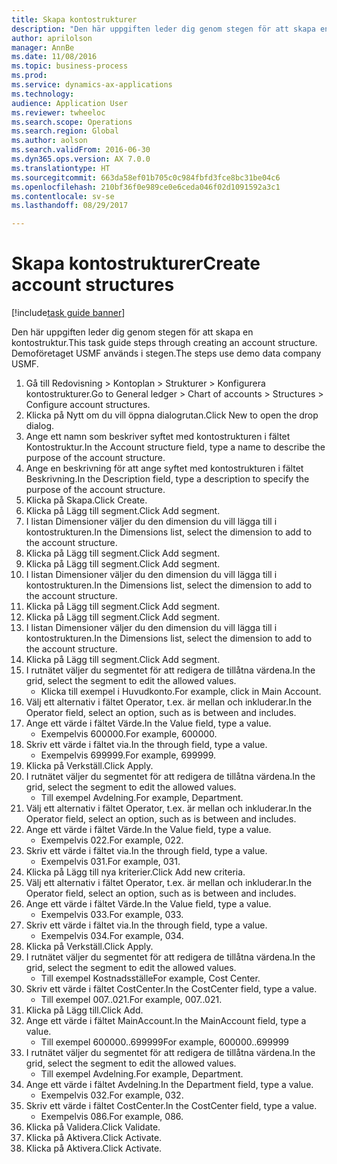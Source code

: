 ```yaml
--- 
title: Skapa kontostrukturer
description: "Den här uppgiften leder dig genom stegen för att skapa en kontostruktur."
author: aprilolson
manager: AnnBe
ms.date: 11/08/2016
ms.topic: business-process
ms.prod: 
ms.service: dynamics-ax-applications
ms.technology: 
audience: Application User
ms.reviewer: twheeloc
ms.search.scope: Operations
ms.search.region: Global
ms.author: aolson
ms.search.validFrom: 2016-06-30
ms.dyn365.ops.version: AX 7.0.0
ms.translationtype: HT
ms.sourcegitcommit: 663da58ef01b705c0c984fbfd3fce8bc31be04c6
ms.openlocfilehash: 210bf36f0e989ce0e6ceda046f02d1091592a3c1
ms.contentlocale: sv-se
ms.lasthandoff: 08/29/2017

---
```

# <a name="create-account-structures"></a><span data-ttu-id="ebf4b-103">Skapa kontostrukturer</span><span class="sxs-lookup"><span data-stu-id="ebf4b-103">Create account structures</span></span>

[!include[task guide banner](../../includes/task-guide-banner.md)]

<span data-ttu-id="ebf4b-104">Den här uppgiften leder dig genom stegen för att skapa en kontostruktur.</span><span class="sxs-lookup"><span data-stu-id="ebf4b-104">This task guide steps through creating an account structure.</span></span> <span data-ttu-id="ebf4b-105">Demoföretaget USMF används i stegen.</span><span class="sxs-lookup"><span data-stu-id="ebf4b-105">The steps use demo data company USMF.</span></span>

1. <span data-ttu-id="ebf4b-106">Gå till Redovisning > Kontoplan > Strukturer > Konfigurera kontostrukturer.</span><span class="sxs-lookup"><span data-stu-id="ebf4b-106">Go to General ledger > Chart of accounts > Structures > Configure account structures.</span></span>
2. <span data-ttu-id="ebf4b-107">Klicka på Nytt om du vill öppna dialogrutan.</span><span class="sxs-lookup"><span data-stu-id="ebf4b-107">Click New to open the drop dialog.</span></span>
3. <span data-ttu-id="ebf4b-108">Ange ett namn som beskriver syftet med kontostrukturen i fältet Kontostruktur.</span><span class="sxs-lookup"><span data-stu-id="ebf4b-108">In the Account structure field, type a name to describe the purpose of the account structure.</span></span>
4. <span data-ttu-id="ebf4b-109">Ange en beskrivning för att ange syftet med kontostrukturen i fältet Beskrivning.</span><span class="sxs-lookup"><span data-stu-id="ebf4b-109">In the Description field, type a description to specify the purpose of the account structure.</span></span>
5. <span data-ttu-id="ebf4b-110">Klicka på Skapa.</span><span class="sxs-lookup"><span data-stu-id="ebf4b-110">Click Create.</span></span>
6. <span data-ttu-id="ebf4b-111">Klicka på Lägg till segment.</span><span class="sxs-lookup"><span data-stu-id="ebf4b-111">Click Add segment.</span></span>
7. <span data-ttu-id="ebf4b-112">I listan Dimensioner väljer du den dimension du vill lägga till i kontostrukturen.</span><span class="sxs-lookup"><span data-stu-id="ebf4b-112">In the Dimensions list, select the dimension to add to the account structure.</span></span>
8. <span data-ttu-id="ebf4b-113">Klicka på Lägg till segment.</span><span class="sxs-lookup"><span data-stu-id="ebf4b-113">Click Add segment.</span></span>
9. <span data-ttu-id="ebf4b-114">Klicka på Lägg till segment.</span><span class="sxs-lookup"><span data-stu-id="ebf4b-114">Click Add segment.</span></span>
10. <span data-ttu-id="ebf4b-115">I listan Dimensioner väljer du den dimension du vill lägga till i kontostrukturen.</span><span class="sxs-lookup"><span data-stu-id="ebf4b-115">In the Dimensions list, select the dimension to add to the account structure.</span></span>
11. <span data-ttu-id="ebf4b-116">Klicka på Lägg till segment.</span><span class="sxs-lookup"><span data-stu-id="ebf4b-116">Click Add segment.</span></span>
12. <span data-ttu-id="ebf4b-117">Klicka på Lägg till segment.</span><span class="sxs-lookup"><span data-stu-id="ebf4b-117">Click Add segment.</span></span>
13. <span data-ttu-id="ebf4b-118">I listan Dimensioner väljer du den dimension du vill lägga till i kontostrukturen.</span><span class="sxs-lookup"><span data-stu-id="ebf4b-118">In the Dimensions list, select the dimension to add to the account structure.</span></span>
14. <span data-ttu-id="ebf4b-119">Klicka på Lägg till segment.</span><span class="sxs-lookup"><span data-stu-id="ebf4b-119">Click Add segment.</span></span>
15. <span data-ttu-id="ebf4b-120">I rutnätet väljer du segmentet för att redigera de tillåtna värdena.</span><span class="sxs-lookup"><span data-stu-id="ebf4b-120">In the grid, select the segment to edit the allowed values.</span></span>
    * <span data-ttu-id="ebf4b-121">Klicka till exempel i Huvudkonto.</span><span class="sxs-lookup"><span data-stu-id="ebf4b-121">For example, click in Main Account.</span></span>  
16. <span data-ttu-id="ebf4b-122">Välj ett alternativ i fältet Operator, t.ex. är mellan och inkluderar.</span><span class="sxs-lookup"><span data-stu-id="ebf4b-122">In the Operator field, select an option, such as is between and includes.</span></span>
17. <span data-ttu-id="ebf4b-123">Ange ett värde i fältet Värde.</span><span class="sxs-lookup"><span data-stu-id="ebf4b-123">In the Value field, type a value.</span></span>
    * <span data-ttu-id="ebf4b-124">Exempelvis 600000.</span><span class="sxs-lookup"><span data-stu-id="ebf4b-124">For example, 600000.</span></span>  
18. <span data-ttu-id="ebf4b-125">Skriv ett värde i fältet via.</span><span class="sxs-lookup"><span data-stu-id="ebf4b-125">In the through field, type a value.</span></span>
    * <span data-ttu-id="ebf4b-126">Exempelvis 699999.</span><span class="sxs-lookup"><span data-stu-id="ebf4b-126">For example, 699999.</span></span>  
19. <span data-ttu-id="ebf4b-127">Klicka på Verkställ.</span><span class="sxs-lookup"><span data-stu-id="ebf4b-127">Click Apply.</span></span>
20. <span data-ttu-id="ebf4b-128">I rutnätet väljer du segmentet för att redigera de tillåtna värdena.</span><span class="sxs-lookup"><span data-stu-id="ebf4b-128">In the grid, select the segment to edit the allowed values.</span></span>
    * <span data-ttu-id="ebf4b-129">Till exempel Avdelning.</span><span class="sxs-lookup"><span data-stu-id="ebf4b-129">For example, Department.</span></span>  
21. <span data-ttu-id="ebf4b-130">Välj ett alternativ i fältet Operator, t.ex. är mellan och inkluderar.</span><span class="sxs-lookup"><span data-stu-id="ebf4b-130">In the Operator field, select an option, such as is between and includes.</span></span>
22. <span data-ttu-id="ebf4b-131">Ange ett värde i fältet Värde.</span><span class="sxs-lookup"><span data-stu-id="ebf4b-131">In the Value field, type a value.</span></span>
    * <span data-ttu-id="ebf4b-132">Exempelvis 022.</span><span class="sxs-lookup"><span data-stu-id="ebf4b-132">For example, 022.</span></span>  
23. <span data-ttu-id="ebf4b-133">Skriv ett värde i fältet via.</span><span class="sxs-lookup"><span data-stu-id="ebf4b-133">In the through field, type a value.</span></span>
    * <span data-ttu-id="ebf4b-134">Exempelvis 031.</span><span class="sxs-lookup"><span data-stu-id="ebf4b-134">For example, 031.</span></span>  
24. <span data-ttu-id="ebf4b-135">Klicka på Lägg till nya kriterier.</span><span class="sxs-lookup"><span data-stu-id="ebf4b-135">Click Add new criteria.</span></span>
25. <span data-ttu-id="ebf4b-136">Välj ett alternativ i fältet Operator, t.ex. är mellan och inkluderar.</span><span class="sxs-lookup"><span data-stu-id="ebf4b-136">In the Operator field, select an option, such as is between and includes.</span></span>
26. <span data-ttu-id="ebf4b-137">Ange ett värde i fältet Värde.</span><span class="sxs-lookup"><span data-stu-id="ebf4b-137">In the Value field, type a value.</span></span>
    * <span data-ttu-id="ebf4b-138">Exempelvis 033.</span><span class="sxs-lookup"><span data-stu-id="ebf4b-138">For example, 033.</span></span>  
27. <span data-ttu-id="ebf4b-139">Skriv ett värde i fältet via.</span><span class="sxs-lookup"><span data-stu-id="ebf4b-139">In the through field, type a value.</span></span>
    * <span data-ttu-id="ebf4b-140">Exempelvis 034.</span><span class="sxs-lookup"><span data-stu-id="ebf4b-140">For example, 034.</span></span>  
28. <span data-ttu-id="ebf4b-141">Klicka på Verkställ.</span><span class="sxs-lookup"><span data-stu-id="ebf4b-141">Click Apply.</span></span>
29. <span data-ttu-id="ebf4b-142">I rutnätet väljer du segmentet för att redigera de tillåtna värdena.</span><span class="sxs-lookup"><span data-stu-id="ebf4b-142">In the grid, select the segment to edit the allowed values.</span></span>
    * <span data-ttu-id="ebf4b-143">Till exempel Kostnadsställe</span><span class="sxs-lookup"><span data-stu-id="ebf4b-143">For example, Cost Center.</span></span>  
30. <span data-ttu-id="ebf4b-144">Skriv ett värde i fältet CostCenter.</span><span class="sxs-lookup"><span data-stu-id="ebf4b-144">In the CostCenter field, type a value.</span></span>
    * <span data-ttu-id="ebf4b-145">Till exempel 007..021.</span><span class="sxs-lookup"><span data-stu-id="ebf4b-145">For example, 007..021.</span></span>  
31. <span data-ttu-id="ebf4b-146">Klicka på Lägg till.</span><span class="sxs-lookup"><span data-stu-id="ebf4b-146">Click Add.</span></span>
32. <span data-ttu-id="ebf4b-147">Ange ett värde i fältet MainAccount.</span><span class="sxs-lookup"><span data-stu-id="ebf4b-147">In the MainAccount field, type a value.</span></span>
    * <span data-ttu-id="ebf4b-148">Till exempel 600000..699999</span><span class="sxs-lookup"><span data-stu-id="ebf4b-148">For example, 600000..699999</span></span>  
33. <span data-ttu-id="ebf4b-149">I rutnätet väljer du segmentet för att redigera de tillåtna värdena.</span><span class="sxs-lookup"><span data-stu-id="ebf4b-149">In the grid, select the segment to edit the allowed values.</span></span>
    * <span data-ttu-id="ebf4b-150">Till exempel Avdelning.</span><span class="sxs-lookup"><span data-stu-id="ebf4b-150">For example, Department.</span></span>  
34. <span data-ttu-id="ebf4b-151">Ange ett värde i fältet Avdelning.</span><span class="sxs-lookup"><span data-stu-id="ebf4b-151">In the Department field, type a value.</span></span>
    * <span data-ttu-id="ebf4b-152">Exempelvis 032.</span><span class="sxs-lookup"><span data-stu-id="ebf4b-152">For example, 032.</span></span>  
35. <span data-ttu-id="ebf4b-153">Skriv ett värde i fältet CostCenter.</span><span class="sxs-lookup"><span data-stu-id="ebf4b-153">In the CostCenter field, type a value.</span></span>
    * <span data-ttu-id="ebf4b-154">Exempelvis 086.</span><span class="sxs-lookup"><span data-stu-id="ebf4b-154">For example, 086.</span></span>  
36. <span data-ttu-id="ebf4b-155">Klicka på Validera.</span><span class="sxs-lookup"><span data-stu-id="ebf4b-155">Click Validate.</span></span>
37. <span data-ttu-id="ebf4b-156">Klicka på Aktivera.</span><span class="sxs-lookup"><span data-stu-id="ebf4b-156">Click Activate.</span></span>
38. <span data-ttu-id="ebf4b-157">Klicka på Aktivera.</span><span class="sxs-lookup"><span data-stu-id="ebf4b-157">Click Activate.</span></span>


